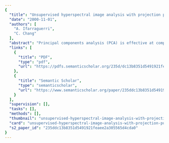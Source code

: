 ```yaml
---
{
  "title": "Unsupervised hyperspectral image analysis with projection pursuit",
  "date": "2000-11-01",
  "authors": [
    "A. Ifarraguerri",
    "C. Chang"
  ],
  "abstract": "Principal components analysis (PCA) is effective at compressing information in multivariate data sets by computing orthogonal projections that maximize the amount of data variance. Unfortunately, information content in hyperspectral images does not always coincide with such projections. The authors propose an application of projection pursuit (PP), which seeks to find a set of projections that are \"interesting,\" in the sense that they deviate from the Gaussian distribution assumption. Once these projections are obtained, they can be used for image compression, segmentation, or enhancement for visual analysis. To find these projections, a two-step iterative process is followed where they first search for a projection that maximizes a projection index based on the information divergence of the projection's estimated probability distribution from the Gaussian distribution and then reduce the rank by projecting the data onto the subspace orthogonal to the previous projections. To calculate each projection, they use a simplified approach to maximizing the projection index, which does not require an optimization algorithm. It searches for a solution by obtaining a set of candidate projections from the data and choosing the one with the highest projection index. The effectiveness of this method is demonstrated through simulated examples as well as data from the hyperspectral digital imagery collection experiment (HYDICE) and the spatially enhanced broadband array spectrograph system (SEBASS).",
  "links": [
    {
      "title": "PDF",
      "type": "pdf",
      "url": "https://pdfs.semanticscholar.org/235d/dc13b8351d5491921feaee2a305565d4cda0.pdf"
    },
    {
      "title": "Semantic Scholar",
      "type": "semanticscholar",
      "url": "https://www.semanticscholar.org/paper/235ddc13b8351d5491921feaee2a305565d4cda0"
    }
  ],
  "supervision": [],
  "tasks": [],
  "methods": [],
  "thumbnail": "unsupervised-hyperspectral-image-analysis-with-projection-pursuit-thumb.jpg",
  "card": "unsupervised-hyperspectral-image-analysis-with-projection-pursuit-card.jpg",
  "s2_paper_id": "235ddc13b8351d5491921feaee2a305565d4cda0"
}
---
```


